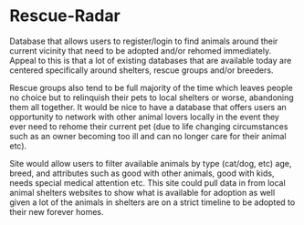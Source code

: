 # Rescue-Radar
Database that allows users to register/login to find animals around their current vicinity that need to be adopted and/or rehomed immediately. Appeal to this is that a lot of existing databases that are available today are centered specifically around shelters, rescue groups and/or breeders.  

Rescue groups also tend to be full majority of the time which leaves people no choice but to relinquish their pets to local shelters or worse, abandoning them all together. It would be nice to have a database that offers users an opportunity to network with other animal lovers locally in the event they ever need to rehome their current pet (due to life changing circumstances such as an owner becoming too ill and can no longer care for their animal etc). 

Site would allow users to filter available animals by type (cat/dog, etc) age, breed, and attributes such as good with other animals, good with kids, needs special medical attention etc. This site could pull data in from local animal shelters websites to show what is available for adoption as well given a lot of the animals in shelters are on a strict timeline to be adopted to their new forever homes.
